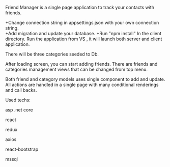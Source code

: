 
Friend Manager is a single page application to track your contacts with friends.

+Change connection string in appsettings.json with your own connection string.                                                                      
+Add migration and update your database.
+Run "npm install" In the client directory.
Run the application from VS , it will launch both server and client application.

There will be three categories seeded to Db.

After loading screen, you can start adding friends.
There are friends and categories management views that can be changed from top menu.

Both friend and category models uses single component to add and update.
All actions are handled in a single page with many conditional renderings and call backs.

Used techs:

asp .net core

react

redux

axios

react-bootstrap

mssql



